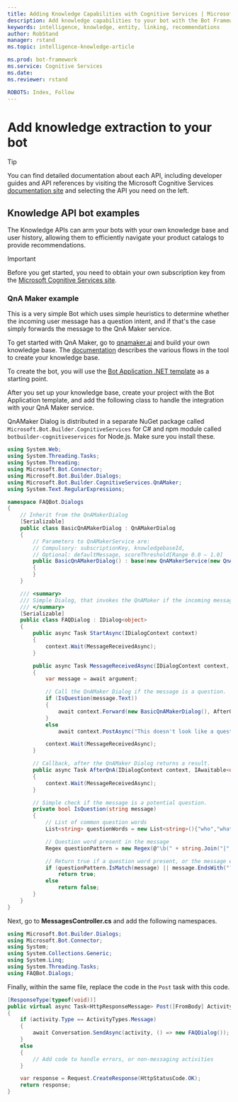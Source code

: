 ```yaml
---
title: Adding Knowledge Capabilities with Cognitive Services | Microsoft Docs
description: Add knowledge capabilities to your bot with the Bot Framework and Cognitive Services.
keywords: intelligence, knowledge, entity, linking, recommendations
author: RobStand
manager: rstand
ms.topic: intelligence-knowledge-article

ms.prod: bot-framework
ms.service: Cognitive Services
ms.date: 
ms.reviewer: rstand

ROBOTS: Index, Follow
---
```


# Add knowledge extraction to your bot

> [!TIP]
> You can find detailed documentation about each API, including developer guides and API references by visiting the Microsoft Cognitive Services <a href="https://www.microsoft.com/cognitive-services/en-us/documentation" target="_blank">documentation site</a> and selecting the API you need on the left.

## Knowledge API bot examples
The Knowledge APIs can arm your bots with your own knowledge base and user history, allowing them to efficiently navigate your product catalogs to provide recommendations.

> [!IMPORTANT]
> Before you get started, you need to obtain your own subscription key from the <a href="https://www.microsoft.com/cognitive-services/" target="_blank">Microsoft Cognitive Services site</a>.

### QnA Maker example
This is a very simple Bot which uses simple heuristics to determine whether the incoming user message has a question intent, and if that's the case simply forwards the message to the QnA Maker service.

To get started with QnA Maker, go to <a href="https://qnamaker.ai" target="_blank">qnamaker.ai</a> and build your own knowledge base. The <a href="https://qnamaker.ai/Documentation" target="_blank">documentation</a> describes the various flows in the tool to create your knowledge base.

To create the bot, you will use the [Bot Application .NET template](~/dotnet/getstarted.md#prerequisites) as a starting point.

After you set up your knowledge base, create your project with the Bot Application template, and add the following class to handle the integration with your QnA Maker service.

QnAMaker Dialog is distributed in a separate NuGet package called `Microsoft.Bot.Builder.CognitiveServices` for C# and npm module called `botbuilder-cognitiveservices` for Node.js. Make sure you install these.


```cs
using System.Web;
using System.Threading.Tasks;
using System.Threading;
using Microsoft.Bot.Connector;
using Microsoft.Bot.Builder.Dialogs;
using Microsoft.Bot.Builder.CognitiveServices.QnAMaker;
using System.Text.RegularExpressions;

namespace FAQBot.Dialogs
{
    // Inherit from the QnAMakerDialog
    [Serializable]
    public class BasicQnAMakerDialog : QnAMakerDialog
    {        
        // Parameters to QnAMakerService are:
        // Compulsory: subscriptionKey, knowledgebaseId,
        // Optional: defaultMessage, scoreThreshold[Range 0.0 – 1.0]
        public BasicQnAMakerDialog() : base(new QnAMakerService(new QnAMakerAttribute("<YOUR_QNAMAKER_SUBSCRIPTION_KEY>", "<YOUR_KNOWLEDGE_BASE_ID>", "No good match in FAQ.", 0.5)))
        {
        }
    }

    /// <summary>
    /// Simple Dialog, that invokes the QnAMaker if the incoming message is a question
    /// </summary>
    [Serializable]
    public class FAQDialog : IDialog<object>
    {
        public async Task StartAsync(IDialogContext context)
        {
            context.Wait(MessageReceivedAsync);
        }

        public async Task MessageReceivedAsync(IDialogContext context, IAwaitable<IMessageActivity> argument)
        {
            var message = await argument;

            // Call the QnAMaker Dialog if the message is a question.
            if (IsQuestion(message.Text))
            {
                await context.Forward(new BasicQnAMakerDialog(), AfterQnA, message, CancellationToken.None);
            }
            else
                await context.PostAsync("This doesn't look like a question.");

            context.Wait(MessageReceivedAsync);
        }

        // Callback, after the QnAMaker Dialog returns a result.
        public async Task AfterQnA(IDialogContext context, IAwaitable<object> argument)
        {
            context.Wait(MessageReceivedAsync);
        }

        // Simple check if the message is a potential question.
        private bool IsQuestion(string message)
        {
            // List of common question words
            List<string> questionWords = new List<string>(){"who","what","why", "how", "when"};

            // Question word present in the message
            Regex questionPattern = new Regex(@"\b(" + string.Join("|", questionWords.Select(Regex.Escape).ToArray()) + @"\b)", RegexOptions.IgnoreCase);

            // Return true if a question word present, or the message ends with "?"
            if (questionPattern.IsMatch(message) || message.EndsWith("?"))
                return true;
            else
                return false;
        }
    }
}
```

Next, go to **MessagesController.cs** and add the following namespaces.

```cs
using Microsoft.Bot.Builder.Dialogs;
using Microsoft.Bot.Connector;
using System;
using System.Collections.Generic;
using System.Linq;
using System.Threading.Tasks;
using FAQBot.Dialogs;
```

Finally, within the same file, replace the code in the `Post` task with this code.  

```cs
[ResponseType(typeof(void))]
public virtual async Task<HttpResponseMessage> Post([FromBody] Activity activity)
{
	if (activity.Type == ActivityTypes.Message)
	{
		await Conversation.SendAsync(activity, () => new FAQDialog());
	}
	else
	{
		// Add code to handle errors, or non-messaging activities
	}

	var response = Request.CreateResponse(HttpStatusCode.OK);
	return response;
}
```
